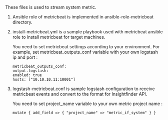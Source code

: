 These files is used to stream system metric.

1. Ansible role of metricbeat is implemented in ansible-role-metricbeat directory.

2. install-metricbeat.yml is a sample playbook used with metricbeat ansible role to install metricbeat for target machines.

   You need to set metricbeat settings according to your environment. For example, set metricbeat_outputs_conf variable with your own logstash ip and port :	
   ```
   metricbeat_outputs_conf:
   output.logstash:
   enabled: true
   hosts: ["10.10.10.11:10001"]
   ```

3. logstash-metricbeat.conf is sample logstash configuration to receive metricbeat events and convert to the format for Insightfinder API.

   You need to set project_name variable to your own metric project name :

   `mutate { add_field => { "project_name" => "metric_if_system" } }`
